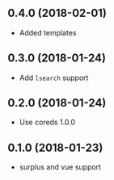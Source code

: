 ## 0.4.0 (2018-02-01)

* Added templates

## 0.3.0 (2018-01-24)

* Add `lsearch` support

## 0.2.0 (2018-01-24)

* Use coreds 1.0.0

## 0.1.0 (2018-01-23)

* surplus and vue support
